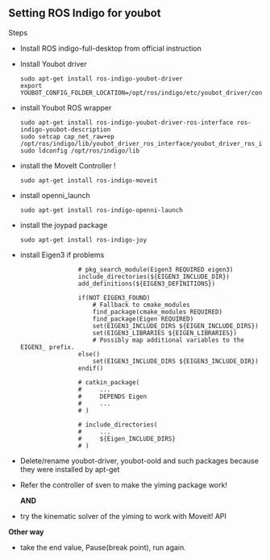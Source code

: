 ## Setting ROS Indigo for youbot

Steps
* Install ROS indigo-full-desktop from official instruction
* Install Youbot driver
	
	```shell
	sudo apt-get install ros-indigo-youbot-driver
	export YOUBOT_CONFIG_FOLDER_LOCATION=/opt/ros/indigo/etc/youbot_driver/config/
	```

* install Youbot ROS wrapper
	
	```shell
	sudo apt-get install ros-indigo-youbot-driver-ros-interface ros-indigo-youbot-description
	sudo setcap cap_net_raw+ep /opt/ros/indigo/lib/youbot_driver_ros_interface/youbot_driver_ros_interface
	sudo ldconfig /opt/ros/indigo/lib
	```

* install the MoveIt Controller !
	
	```shell
	sudo apt-get install ros-indigo-moveit
	```

* install openni_launch
	
	```shell
	sudo apt-get install ros-indigo-openni-launch
	```

* install the joypad package
	
	```shell	
	sudo apt-get install ros-indigo-joy
	```

* install Eigen3 if problems

	```shell
					# pkg_search_module(Eigen3 REQUIRED eigen3)
					include_directories(${EIGEN3_INCLUDE_DIR})
					add_definitions(${EIGEN3_DEFINITIONS})

					if(NOT EIGEN3_FOUND)
					    # Fallback to cmake_modules
					    find_package(cmake_modules REQUIRED)
					    find_package(Eigen REQUIRED)
					    set(EIGEN3_INCLUDE_DIRS ${EIGEN_INCLUDE_DIRS})
					    set(EIGEN3_LIBRARIES ${EIGEN_LIBRARIES})  
					    # Possibly map additional variables to the EIGEN3_ prefix.
					else()
					    set(EIGEN3_INCLUDE_DIRS ${EIGEN3_INCLUDE_DIR})
					endif()

					# catkin_package(
					#     ...
					#     DEPENDS Eigen
					#     ...
					# )

					# include_directories(
					#     ...
					#     ${Eigen_INCLUDE_DIRS}
					# )	

	```

* Delete/rename youbot-driver, youbot-oold and such packages because they were installed by apt-get

* Refer the controller of sven to make the yiming package work!

	**AND**

* try the kinematic solver of the yiming to work with Moveit! API



**Other way**

* take the end value, Pause(break point), run again.
